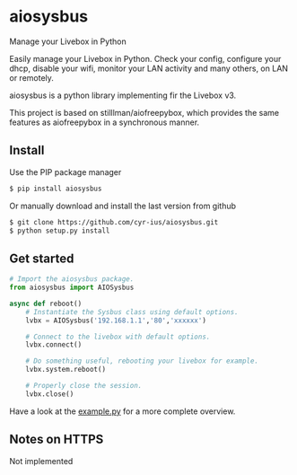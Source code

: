 # aiosysbus
Manage your Livebox in Python


Easily manage your Livebox in Python.
Check your config, configure your dhcp, disable your wifi, monitor your LAN activity and many others, on LAN or remotely.

aiosysbus is a python library implementing fir the Livebox v3.

This project is based on stilllman/aiofreepybox, which provides the same features as aiofreepybox in a synchronous manner.

Install
-------
Use the PIP package manager
```bash
$ pip install aiosysbus
```

Or manually download and install the last version from github
```bash
$ git clone https://github.com/cyr-ius/aiosysbus.git
$ python setup.py install
```
Get started
-----------
```python
# Import the aiosysbus package.
from aiosysbus import AIOSysbus

async def reboot()
    # Instantiate the Sysbus class using default options.
    lvbx = AIOSysbus('192.168.1.1','80','xxxxxx')

    # Connect to the livebox with default options. 
    lvbx.connect()

    # Do something useful, rebooting your livebox for example.
    lvbx.system.reboot()

    # Properly close the session.
    lvbx.close()
```
Have a look at the [example.py](https://github.com/cyr-ius/aiosysbus/blob/master/example.py) for a more complete overview.

Notes on HTTPS
--------------
Not implemented
